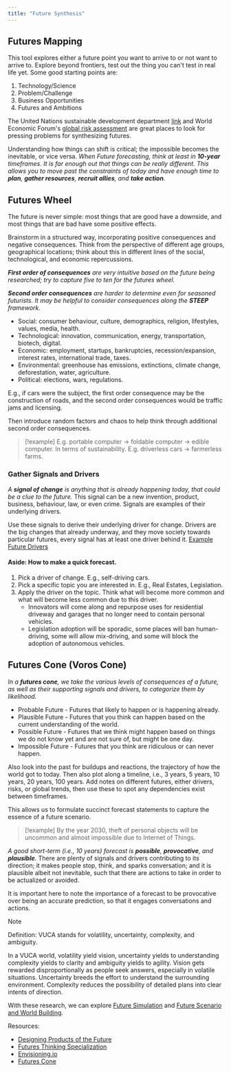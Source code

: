 ```yaml
---
title: "Future Synthesis"
---
```


## Futures Mapping

This tool explores either a future point you want to arrive to or not want to arrive to.
Explore beyond frontiers, test out the thing you can't test in real life yet. Some good starting points are:

1. Technology/Science
2. Problem/Challenge
3. Business Opportunities
4. Futures and Ambitions

The United Nations sustainable development department [link](https://sdgs.un.org/goals) and World Economic Forum's [global risk assessment](https://www.weforum.org/global-risks) are great places to look for pressing problems for synthesizing futures.

Understanding how things can shift is critical; the impossible becomes the inevitable, or vice versa.
*When Future forecasting, think at least in **10-year** timeframes. It is far enough out that things can be really different. This allows you to move past the constraints of today and have enough time to **plan**, **gather resources**, **recruit allies**, and **take action**.*

## Futures Wheel

The future is never simple: most things that are good have a downside, and most things that are bad have some positive effects.

Brainstorm in a structured way, incorporating positive consequences and negative consequences. Think from the perspective of different age groups, geographical locations; think about this in different lines of the social, technological, and economic repercussions.

***First order of consequences** are very intuitive based on the future being researched; try to capture five to ten for the futures wheel.*

***Second order consequences** are harder to determine even for seasoned futurists. It may be helpful to consider consequences along the **STEEP** framework.*

- Social: consumer behaviour, culture, demographics, religion, lifestyles, values, media, health.
- Technological: innovation, communication, energy, transportation, biotech, digital.
- Economic: employment, startups, bankruptcies, recession/expansion, interest rates, international trade, taxes.
- Environmental: greenhouse has emissions, extinctions, climate change, deforestation, water, agriculture.
- Political: elections, wars, regulations.

E.g., if cars were the subject, the first order consequence may be the construction of roads, and the second order consequences would be traffic jams and licensing.

Then introduce random factors and chaos to help think through additional second order consequences.

> [!example]
E.g. portable computer → foldable computer → edible computer. In terms of sustainability.
E.g. driverless cars → farmerless farms.

### Gather Signals and Drivers

*A **signal of change** is anything that is already happening today, that could be a clue to the future.* This signal can be a new invention, product, business, behaviour, law, or even crime. Signals are examples of their underlying drivers.

Use these signals to derive their underlying driver for change. Drivers are the big changes that already underway, and they move society towards particular futures, every signal has at least one driver behind it. [Example Future Drivers](Literature%20Notes/Sustainability/Future%20Thinking/Example%20Future%20Drivers.md)

#### Aside: How to make a quick forecast.

1. Pick a driver of change. E.g., self-driving cars.
2. Pick a specific topic you are interested in. E.g., Real Estates, Legislation.
3. Apply the driver on the topic. Think what will become more common and what will become less common due to this driver.
	- Innovators will come along and repurpose uses for residential driveway and garages that no longer need to contain personal vehicles.
	- Legislation adoption will be sporadic, some places will ban human-driving, some will allow mix-driving, and some will block the adoption of autonomous vehicles.

## Futures Cone (Voros Cone)

*In a **futures cone**, we take the various levels of consequences of a future, as well as their supporting signals and drivers, to categorize them by likelihood.*

- Probable Future - Futures that likely to happen or is happening already.
- Plausible Future - Futures that you think can happen based on the current understanding of the world.
- Possible Future - Futures that we think might happen based on things we do not know yet and are not sure of, but might be one day.
- Impossible Future - Futures that you think are ridiculous or can never happen.

Also look into the past for buildups and reactions, the trajectory of how the world got to today.
Then also plot along a timeline, i.e., 3 years, 5 years, 10 years, 20 years, 100 years.
Add notes on different futures, either drivers, risks, or global trends, then use these to spot any dependencies exist between timeframes.

This allows us to formulate succinct forecast statements to capture the essence of a future scenario.

> [!example]
By the year 2030, theft of personal objects will be uncommon and almost impossible due to Internet of Things.

*A good short-term (i.e., 10 years) forecast is **possible**, **provocative**, and **plausible**.* There are plenty of signals and drivers contributing to its direction; it makes people stop, think, and sparks conversation; and it is plausible albeit not inevitable, such that there are actions to take in order to be actualized or avoided.

It is important here to note the importance of a forecast to be provocative over being an accurate prediction, so that it engages conversations and actions.

> [!note]
Definition: VUCA stands for volatility, uncertainty, complexity, and ambiguity.

In a VUCA world, volatility yield vision, uncertainty yields to understanding complexity yields to clarity and ambiguity yields to agility. Vision gets rewarded disproportionally as people seek answers, especially in volatile situations. Uncertainty breeds the effort to understand the surrounding environment. Complexity reduces the possibility of detailed plans into clear intents of direction. 

With these research, we can explore [Future Simulation](Literature%20Notes/Sustainability/Future%20Thinking/Future%20Simulation.md) and [Future Scenario and World Building](Literature%20Notes/Sustainability/Future%20Thinking/Future%20Scenario%20and%20World%20Building.md).

Resources:
- [Designing Products of the Future](https://www.domestika.org/en/courses/1880-designing-products-of-the-future)
- [Futures Thinking Specialization](https://www.coursera.org/specializations/futures-thinking)
- [Envisioning.io](https://www.envisioning.io/)
- [Futures Cone](https://www.jisc.ac.uk/guides/vision-and-strategy-toolkit/futures-cone)
